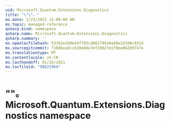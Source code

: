```yaml
---
uid: Microsoft.Quantum.Extensions.Diagnostics
title: "\"\"。"
ms.date: 1/23/2021 12:00:00 AM
ms.topic: managed-reference
qsharp.kind: namespace
qsharp.name: Microsoft.Quantum.Extensions.Diagnostics
qsharp.summary: ''
ms.openlocfilehash: 53352e2d9b45f783cd062795e0ab0e2d108c931d
ms.sourcegitcommit: 71605ea9cc630e84e7ef29027e1f0ea06299747e
ms.translationtype: MT
ms.contentlocale: zh-CN
ms.lasthandoff: 01/26/2021
ms.locfileid: "98822964"
---
```

# <a name="microsoftquantumextensionsdiagnostics-namespace"></a><span data-ttu-id="cb59f-102">""。</span><span class="sxs-lookup"><span data-stu-id="cb59f-102">Microsoft.Quantum.Extensions.Diagnostics namespace</span></span>




